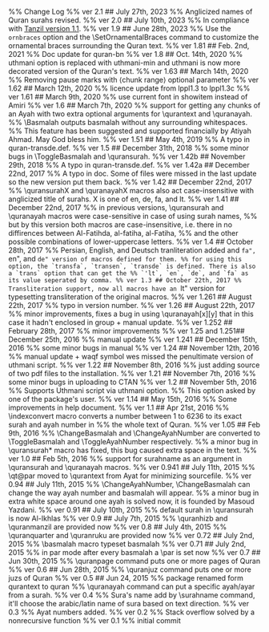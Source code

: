 %% Change Log
%% ver 2.1 ## July 27th, 2023
%% Anglicized names of Quran surahs revised.
%% ver 2.0 ## July 10th, 2023
%% In compliance with [Tanzil version 1.1](https://tanzil.net/updates/).
%% ver 1.9 ## June 28th, 2023
%% Use the `ornbraces` option and the \SetOrnamentalBraces command to customize the ornamental braces surrounding the Quran text.
%% ver 1.81 ## Feb. 2nd, 2021
%% Doc update for quran-bn
%% ver 1.8 ## Oct. 14th, 2020
%% uthmani option is replaced with uthmani-min and uthmani is now more decorated version of the Quran's text.
%% ver 1.63 ## March 14th, 2020
%% Removing pause marks with ⟨chunk range⟩ optional parameter
%% ver 1.62 ## March 12th, 2020
%% licence update from lppl1.3 to lppl1.3c
%% ver 1.61 ## March 9th, 2020
%% use current font in showitem instead of Amiri
%% ver 1.6 ## March 7th, 2020
%% support for getting any chunks of an Ayah with two extra optional arguments for \qurantext and \quranayah.
%% \Basmalah outputs basmalah without any surrounding whitespaces.
%% This feature has been suggested and supported financially by Atiyah Ahmad. May God bless him.
%% ver 1.51 ## May 4th, 2019
%% A typo in quran-transde.def.
%% ver 1.5 ## December 31th, 2018
%% some minor bugs in \ToggleBasmalah and \quransurah.
%% ver 1.42b ## November 29th, 2018
%% A typo in quran-transde.def.
%% ver 1.42a ## December 22nd, 2017
%% A typo in doc. Some of files were missed in the last update so the new version put them back.
%% ver 1.42 ## December 22nd, 2017
%% \quransurahX and \quranayahX macros also act case-insensitive with anglicized title of surahs. X is one of en, de, fa, and lt.
%% ver 1.41 ## December 22nd, 2017
%% in previous versions, \quransurah and \quranayah macros were case-sensitive in case of using surah names,
%% but by this version both macros are case-insensitive, i.e. there in no diffirences between Al-Fatihda, al-fatiha, al-Fatiha,
%% and the other possible combinations of lower-uppercase letters.
%% ver 1.4 ## October 28th, 2017
%% Persian, English, and Deutsch tranliteration added and ``fa", ``en", and ``de" version of macros defined for them.
%% for using this option, the `transfa`, `transen`, `transde` is defined. There is also a `trans` option that can get the
%% `'lt`, `en`, `de`, and `fa` as its value seperated by comma.
%% ver 1.3 ## October 22th, 2017
%% Transliteration support, now all macros have an ``lt" version for typesetting transliteration of the original macros.
%% ver 1.261 ## August 22th, 2017
%% typo in version number.
%% ver 1.26 ## August 22th, 2017
%% minor improvements, fixes a bug in using \quranayah[x][y] that in this case it hadn't enclosed in group + manual update.
%% ver 1.252 ## February 28th, 2017
%% minor improvements
%% ver 1.25 and 1.251## December 25th, 2016
%% manual update
%% ver 1.241 ## December 15th, 2016
%% some minor bugs in manual
%% ver 1.24 ## November 12th, 2016
%% manual update + waqf symbol wes missed the penultimate version of uthmani script.
%% ver 1.22 ## November 8th, 2016
%% just adding source of two pdf files to the installation.
%% ver 1.21 ## November 7th, 2016
%% some minor bugs in uploading to CTAN
%% ver 1.2  ## November 5th, 2016
%% Supports Uthmani script via uthmani option.
%% This option asked by one of the package's user.
%% ver 1.14  ## May 15th, 2016
%% Some improvements in help document.
%% ver 1.1  ## Apr 21st, 2016
%% \indexconvert macro converts a number between 1 to 6236 to its exact surah and ayah number in
%% the whole text of Quran.
%% ver 1.05  ## Feb 9th, 2016
%% \ChangeBasmalah and \ChangeAyahNumber are converted to \ToggleBasmalah and \ToggleAyahNumber respectively.
%% a minor bug in \quransurah* macro has fixed, this bug caused extra space in the text.
%% ver 1.0 ## Feb 5th, 2016
%% support for surahname as an argument in \quransurah and \quranayah macros.
%% ver 0.941 ## July 11th, 2015
%%  \qt@par moved to \qurantext from Ayat for minimizing sourcefile.
%% ver 0.94 ## July 11th, 2015
%%  \ChangeAyahNumber, \ChangeBasmalah can change the way ayah number and basmalah will appear.
%% a minor bug in extra white space around one ayah is solved now, it is founded by Masoud Yazdani.
%% ver 0.91 ## July 10th, 2015
%% default surah in \quransurah is now Al-Ikhlas
%% ver 0.9 ## July 7th, 2015
%% \quranhizb and \quranmanzil are provided now
%% ver 0.8 ## July 4th, 2015
%% \quranquarter and \quranruku are provided now
%% ver 0.72 ## July 2nd, 2015
%% \basmalah macro typeset basmalah
%% ver 0.71 ## July 2nd, 2015
%% in par mode after every basmalah a \par is set now
%% ver 0.7 ## Jun 30th, 2015
%% \quranpage command puts one or more pages of  Quran
%% ver 0.6 ## Jun 28th, 2015
%% \quranjuz command puts one or more  juzs of  Quran
%% ver 0.5 ## Jun 24, 2015
%% package renamed form qurantext to quran
%% \quranayah command can put a specific ayah/ayar from a surah.
%% ver 0.4
%% Sura's name add by \surahname command, it'll choose the arabic/latin name of  sura based on text direction.
%% ver 0.3
%% Ayat numbers added.
%% ver 0.2
%%  Stack overflow solved by a nonrecursive function
%% ver 0.1
%% initial commit


